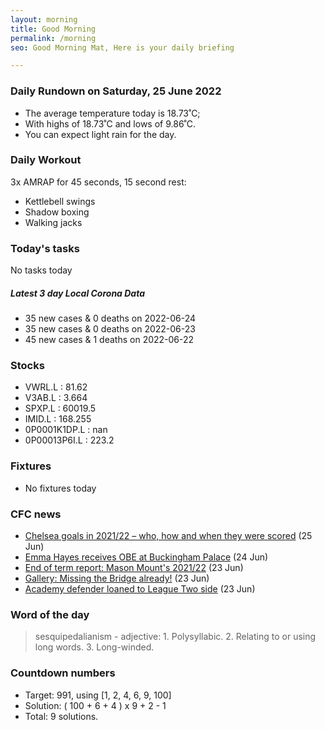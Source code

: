 ```yaml
---
layout: morning
title: Good Morning
permalink: /morning
seo: Good Morning Mat, Here is your daily briefing

---
```


<!-- weather_marker starts -->
### Daily Rundown on Saturday, 25 June 2022

- The average temperature today is 18.73˚C;
- With highs of 18.73˚C and lows of 9.86˚C.
- You can expect light rain for the day.

<!-- weather_marker ends -->

### Daily Workout
<!-- workout_marker starts -->
3x AMRAP for 45 seconds, 15 second rest:

- Kettlebell swings
- Shadow boxing
- Walking jacks

<!-- workout_marker ends -->

### Today's tasks
<!-- task_marker starts -->
No tasks today
<!-- task_marker ends -->

<!-- c19_marker starts -->
##### Latest 3 day Local Corona Data

- 35 new cases & 0 deaths on 2022-06-24
- 35 new cases & 0 deaths on 2022-06-23
- 45 new cases & 1 deaths on 2022-06-22

<!-- c19_marker ends -->

### Stocks

<!-- stocks_marker starts -->

- VWRL.L : 81.62
- V3AB.L : 3.664
- SPXP.L : 60019.5
- IMID.L : 168.255
- 0P0001K1DP.L : nan
- 0P00013P6I.L : 223.2

<!-- stocks_marker ends -->

### Fixtures

<!-- sports_marker starts -->

- No fixtures today
<!-- sports_marker ends -->

### CFC news

<!-- cfc_marker starts -->
- [Chelsea goals in 2021/22 – who, how and when they were scored](https://www.chelseafc.com/en/news/2022/06/24/chelsea-goals-in-2021-22---who--how-and-when-they-were-scored-) (25 Jun)
- [Emma Hayes receives OBE at Buckingham Palace](https://www.chelseafc.com/en/news/2022/06/24/emma-hayes-receives-obe-at-buckingham-palace) (24 Jun)
- [End of term report: Mason Mount's 2021/22](https://www.chelseafc.com/en/news/2022/06/24/end-of-term-report--mason-mount-s-2021-22) (23 Jun)
- [Gallery: Missing the Bridge already!](https://www.chelseafc.com/en/news/2022/06/23/gallery--missing-the-bridge-already-) (23 Jun)
- [Academy defender loaned to League Two side](https://www.chelseafc.com/en/news/2022/06/23/academy-defender-loaned-to-league-two-side) (23 Jun)

<!-- cfc_marker ends -->

### Word of the day
<!-- word_marker starts -->

 > sesquipedalianism - adjective: 1. Polysyllabic. 2. Relating to or using long words. 3. Long-winded.

<!-- word_marker ends -->

### Countdown numbers
<!-- game_marker starts -->

- Target: 991, using [1, 2, 4, 6, 9, 100]
- Solution: ( 100 + 6 + 4 ) x 9 + 2 - 1
- Total: 9 solutions.

<!-- game_marker ends -->
